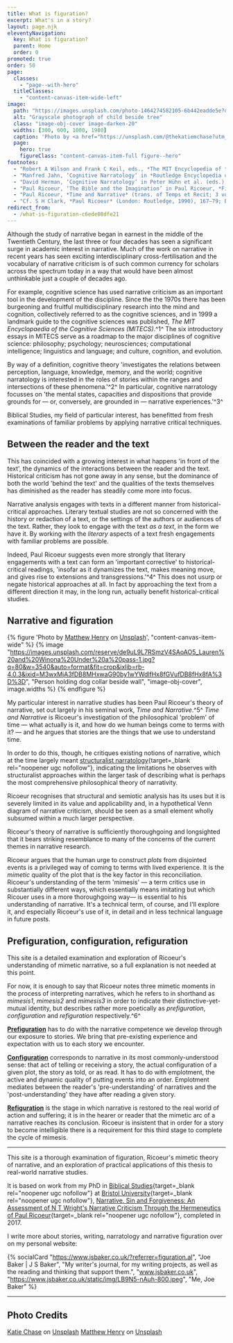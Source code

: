 ```yaml
---
title: What is figuration?
excerpt: What's in a story?
layout: page.njk
eleventyNavigation:
  key: What is figuration?
  parent: Home
  order: 0
promoted: true
order: 50
page:
  classes:
    - "page--with-hero"
  titleClasses:
    - "content-canvas-item-wide-left"
image:
  path: "https://images.unsplash.com/photo-1464274582105-6b442eadde5e?q=80&w=3540&auto=format&fit=crop&ixlib=rb-4.0.3&ixid=M3wxMjA3fDB8MHxwaG90by1wYWdlfHx8fGVufDB8fHx8fA%3D%3D"
  alt: "Grayscale photograph of child beside tree"
  class: "image-obj-cover image-darken-20"
  widths: [300, 600, 1000, 1980]
  caption: 'Photo by <a href="https://unsplash.com/@thekatiemchase?utm_content=creditCopyText&utm_medium=referral&utm_source=unsplash">Katherine Chase</a> on <a href="https://unsplash.com/photos/grayscale-photography-of-child-beside-tree-uNNvGTSwFtw?utm_content=creditCopyText&utm_medium=referral&utm_source=unsplash">Unsplash</a>'
  page:
    hero: true
    figureClass: "content-canvas-item-full figure--hero"
footnotes:
  - "Robert A Wilson and Frank C Keil, eds., *The MIT Encyclopedia of the Cognitive Sciences* (Cambridge, Massachusetts and London: MIT Press, 1999)."
  - "Manfred Jahn, ‘Cognitive Narratology’ in *Routledge Encyclopedia of Narrative Theory* (eds. David Herman, Manfred Jahn and Marie-Laure Ryan; Abingdon, Oxon/New York: Routlege, 2005), 67 [67–71]."
  - "David Herman, ‘Cognitive Narratology’ in Peter Hühn et al. (eds.), Th*e Living Handbook of Narratology*. Hamburg: Hamburg University Press. Online: https://www-archiv.fdm.uni-hamburg.de/lhn/node/38.html."
  - "Paul Ricoeur, ‘The Bible and the Imagination’ in Paul Ricoeur, *Figuring the Sacred: Religion, Narrative, and Imagination* (ed. Mark I Wallace; trans. David Pellauer; Minneapolis: Fortress, 1995), 148 (144–66), referring specifically to intertextuality as an instance of literary criticism."
  - "Paul Ricoeur, *Time and Narrative* (trans. of Temps et Recit; 3 vols.; Paris: Editions du Seuil, 1983–85; trans. Kathleen McLaughlin and David Pellauer; 3 vols.; Chicago and London: University of Chicago Press, 1984–88)."
  - "Cf. S H Clark, *Paul Ricoeur* (London: Routledge, 1990), 167–79; Boyd Blundell, *Paul Ricoeur Between Philosophy and Theology: Detour and Return* (Bloomington: Indiana University Press, 2010), 2, 8; Karl Simms, *Paul Ricoeur* (Routledge Critical Thinkers. London: Routledge, 2003), 83–86."
redirect_from: 
  - /what-is-figuration-c6ede08dfe21
---
```


Although the study of narrative began in earnest in the middle of the Twentieth Century, the last three or four decades has seen a significant surge in academic interest in narrative. Much of the work on narrative in recent years has seen exciting interdisciplinary cross-fertilisation and the vocabulary of narrative criticism is of such common currency for scholars across the spectrum today in a way that would have been almost unthinkable just a couple of decades ago.

For example, cognitive science has used narrative criticism as an important tool in the development of the discipline. Since the the 1970s there has been burgeoning and fruitful multidisciplinary research into the mind and cognition, collectively referred to as the cognitive sciences, and in 1999 a landmark guide to the cognitive sciences was published, *The MIT Encyclopaedia of the Cognitive Sciences (MITECS)*.^1^ The six introductory essays in MITECS serve as a roadmap to the major disciplines of cognitive science: philosophy; psychology; neurosciences; computational intelligence; linguistics and language; and culture, cognition, and evolution.

By way of a definition, cognitive theory 'investigates the relations between perception, language, knowledge, memory, and the world; cognitive narratology is interested in the roles of stories within the ranges and intersections of these phenomena.'^2^ In particular, cognitive narratology focusses on 'the mental states, capacities and dispositions that provide grounds for — or, conversely, are grounded in — narrative experiences.'^3^

Biblical Studies, my field of particular interest, has benefitted from fresh examinations of familiar problems by applying narrative critical techniques.

## Between the reader and the text

This has coincided with a growing interest in what happens 'in front of the text', the dynamics of the interactions between the reader and the text. Historical criticism has not gone away in any sense, but the dominance of both the world 'behind the text' and the qualities of the texts themselves has diminished as the reader has steadily come more into focus.

Narrative analysis engages with texts in a different manner from historical-critical approaches. Literary textual studies are not so concerned with the history or redaction of a text, or the settings of the authors or audiences of the text. Rather, they look to engage with the text *as a text*, in the form we have it. By working with the *literary* aspects of a text fresh engagements with familiar problems are possible.

Indeed, Paul Ricoeur suggests even more strongly that literary engagements with a text can form an 'important corrective' to historical-critical readings, 'insofar as it dynamizes the text, makes meaning move, and gives rise to extensions and transgressions.'^4^ This does not usurp or negate historical approaches at all. In fact by approaching the text from a different direction it may, in the long run, actually benefit historical-critical studies.

## Narrative and figuration

{% figure 'Photo by <a href="https://unsplash.com/@matthewhenry?utm_content=creditCopyText&utm_medium=referral&utm_source=unsplash" target="_blank" rel="noopener ugc nofollow">Matthew Henry</a> on <a href="https://unsplash.com/photos/person-holding-dog-collar-beside-wall-v41pwp_RRJU?utm_content=creditCopyText&utm_medium=referral&utm_source=unsplash" target="_blank" rel="noopener ugc nofollow">Unsplash</a>', "content-canvas-item-wide" %}
{% image "https://images.unsplash.com/reserve/de9uL9L7RSmzV4SAoAO5_Lauren%20and%20Winona%20Under%20a%20pass-1.jpg?q=80&w=3540&auto=format&fit=crop&ixlib=rb-4.0.3&ixid=M3wxMjA3fDB8MHxwaG90by1wYWdlfHx8fGVufDB8fHx8fA%3D%3D", "Person holding dog collar beside wall", "image-obj-cover", image.widths %}
{% endfigure %}

My particular interest in narrative studies has been Paul Ricoeur's theory of narrative, set out largely in his seminal work, *Time and Narrative*.^5^ *Time and Narrative* is Ricoeur's investigation of the philosophical 'problem' of time — what actually is it, and how do we human beings come to terms with it? — and he argues that stories are the things that we use to understand time.

In order to do this, though, he critiques existing notions of narrative, which at the time largely meant [structuralist narratology](https://www-archiv.fdm.uni-hamburg.de/lhn/node/48.html){target=_blank rel="noopener ugc nofollow"}, indicating the limitations he observes with structuralist approaches within the larger task of describing what is perhaps the most comprehensive philosophical theory of narrativity.

Ricoeur recognises that structural and semiotic analysis has its uses but it is severely limited in its value and applicability and, in a hypothetical Venn diagram of narrative criticism, should be seen as a small element wholly subsumed within a much larger perspective.

Ricoeur's theory of narrative is sufficiently thoroughgoing and longsighted that it bears striking resemblance to many of the concerns of the current themes in narrative research.

Ricoeur argues that the human urge to construct *plots* from disjointed events is a privileged way of coming to terms with lived experience. It is the *mimetic* quality of the plot that is the key factor in this reconciliation. Ricoeur's understanding of the term 'mimesis' — a term critics use in substantially different ways, which essentially means imitating but which Ricouer uses in a more thoroughgoing way— is essential to his understanding of narrative. It's a technical term, of course, and I'll explore it, and especially Ricoeur's use of it, in detail and in less technical language in future posts.

## Prefiguration, configuration, refiguration

This site is a detailed examination and exploration of Ricoeur's understanding of mimetic narrative, so a full explanation is not needed at this point.

For now, it is enough to say that Ricoeur notes three mimetic moments in the process of interpreting narratives, which he refers to in shorthand as *mimesis1*, *mimesis2* and *mimesis3* in order to indicate their distinctive-yet-mutual identity, but describes rather more poetically as *prefiguration*, *configuration* and *refiguration* respectively.^6^

[**Prefiguration**](/prefiguration/) has to do with the narrative competence we develop through our exposure to stories. We bring that pre-existing experience and expectation with us to each story we encounter.

[**Configuration**](/configuration/) corresponds to narrative in its most commonly-understood sense: that act of telling or receiving a story, the actual configuration of a given plot, the story as told, or as read. It has to do with emplotment, the active and dynamic quality of putting events into an order. Emplotment mediates between the reader's 'pre-understanding' of narratives and the 'post-understanding' they have after reading a given story.

[**Refiguration**](/refiguration/) is the stage in which narrative is restored to the real world of action and suffering; it is in the hearer or reader that the mimetic arc of a narrative reaches its conclusion. Ricoeur is insistent that in order for a story to become intelligible there is a requirement for this third stage to complete the cycle of mimesis.

---

This site is a thorough examination of figuration, Ricoeur's mimetic theory of narrative, and an exploration of practical applications of this thesis to real-world narrative studies.

It is based on work from my PhD in [Biblical Studies](http://www.bristol.ac.uk/religion/){target=_blank rel="noopener ugc nofollow"} at [Bristol University](http://www.bristol.ac.uk/){target=_blank rel="noopener ugc nofollow"}, [Narrative, Sin and Forgiveness: An Assessment of N T Wright's Narrative Criticism Through the Hermeneutics of Paul Ricoeur](https://pmt-eu.hosted.exlibrisgroup.com/primo-explore/fulldisplay?docid=44BU_LMS_DS001029670&context=L&vid=44BU_VU1&search_scope=default_scope&tab=default_tab&lang=en_US){target=_blank rel="noopener ugc nofollow"}, completed in 2017.

I write more about stories, writing, narratology and narrative figuration over on my personal website:

{% socialCard "https://www.jsbaker.co.uk/?referrer=figuration.al", "Joe Baker | J S Baker", "My writer's journal, for my writing projects, as well as the reading and thinking that support them.", "www.jsbaker.co.uk", "https://www.jsbaker.co.uk/static/img/LB9N5-nAuh-800.jpeg", "Me, Joe Baker" %}

---

## Photo Credits

[Katie Chase](https://unsplash.com/photos/uNNvGTSwFtw?utm_source=unsplash&utm_medium=referral&utm_content=creditCopyText) on [Unsplash](https://unsplash.com/?utm_source=unsplash&utm_medium=referral&utm_content=creditCopyText)
[Matthew Henry](https://unsplash.com/photos/v41pwp_RRJU?utm_source=unsplash&utm_medium=referral&utm_content=creditCopyText) on [Unsplash](https://unsplash.com/?utm_source=unsplash&utm_medium=referral&utm_content=creditCopyText)
